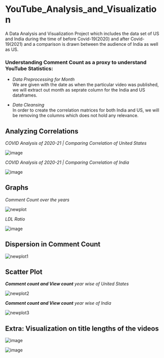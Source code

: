# YouTube_Analysis_and_Visualization 
A Data Analysis and Visualization Project which includes the data set of US and India during the time of before Covid-19(2020) and after Covid-19(2021) and a comparison is drawn between the audience of India as well as US.

### Understanding __Comment Count__ as a proxy to understand YouTube Statistics:

* _Data Preprocessing for Month_  <br>
We are given with the date as when the particular video was published, we will extract out month as seprate column for the India and US dataframes.


* _Data Cleansing_ <br>
In order to create the correlation matrices for both India and US, we will be removing the columns which does not hold any relevance.

## __Analyzing Correlations__ <br>

_COVID Analysis of 2020-21 | Comparing Correlation of United States_

![image](https://github.com/rajtejaswee/YouTube_Analysis_and_Visualization/assets/84643695/f8065bb4-998b-42b9-84b1-cce3d1f2d39a)

_COVID Analysis of 2020-21 | Comparing Correlation of India_

![image](https://github.com/rajtejaswee/YouTube_Analysis_and_Visualization/assets/84643695/f64bf9a0-ff28-40ad-9066-bbba91cf5c71)

## __Graphs__

_Comment Count over the years_

![newplot](https://github.com/rajtejaswee/YouTube_Analysis_and_Visualization/assets/84643695/70fb9f37-190f-41b2-bd34-a1d5a997222b)

_LDL Ratio_

![image](https://github.com/rajtejaswee/YouTube_Analysis_and_Visualization/assets/84643695/cf2885a8-8b45-450b-b187-9ed98899b6c8)


## __Dispersion in Comment Count__

![newplot1](https://github.com/rajtejaswee/YouTube_Analysis_and_Visualization/assets/84643695/a5625762-5af6-40c4-a305-1350e3ca436c)

## __Scatter Plot__

_**Comment count and View count** year wise of United States_

![newplot2](https://github.com/rajtejaswee/YouTube_Analysis_and_Visualization/assets/84643695/b7cfe91b-f4aa-4600-9a5c-f4846cd18626)

_**Comment count and View count** year wise of India_

![newplot3](https://github.com/rajtejaswee/YouTube_Analysis_and_Visualization/assets/84643695/b02a3b6f-a50d-4539-baeb-7e905fad63bd)

## __Extra: Visualization on title lengths of the videos__

![image](https://github.com/rajtejaswee/YouTube_Analysis_and_Visualization/assets/84643695/030c8464-bc1d-432a-9349-87ae60d894cc)

![image](https://github.com/rajtejaswee/YouTube_Analysis_and_Visualization/assets/84643695/6f8d31be-2da2-4d3e-8a32-9bd065f832de)







